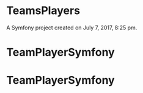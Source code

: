 TeamsPlayers
============

A Symfony project created on July 7, 2017, 8:25 pm.
# TeamPlayerSymfony
# TeamPlayerSymfony
